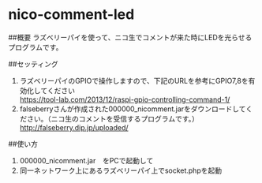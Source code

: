 # nico-comment-led
##概要
ラズベリーパイを使って、ニコ生でコメントが来た時にLEDを光らせるプログラムです。

##セッティング
1. ラズベリーパイのGPIOで操作しますので、下記のURLを参考にGPIO7,8を有効化してください  
https://tool-lab.com/2013/12/raspi-gpio-controlling-command-1/
2. falseberryさんが作成された000000_nicomment.jarをダウンロードしてください。（ニコ生のコメントを受信するプログラムです。）  
http://falseberry.dip.jp/uploaded/  

##使い方
1. 000000_nicomment.jar　をPCで起動して
2. 同一ネットワーク上にあるラズベリーパイ上でsocket.phpを起動

